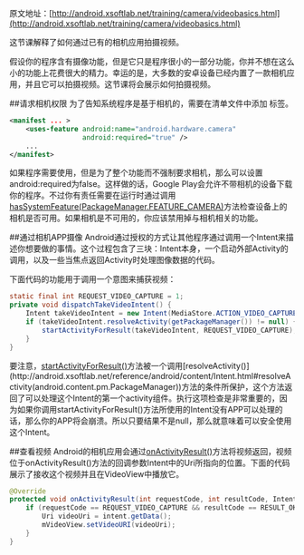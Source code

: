 原文地址：[http://android.xsoftlab.net/training/camera/videobasics.html](http://android.xsoftlab.net/training/camera/videobasics.html)

这节课解释了如何通过已有的相机应用拍摄视频。

假设你的程序含有摄像功能，但是它只是程序很小的一部分功能，你并不想在这么小的功能上花费很大的精力。幸运的是，大多数的安卓设备已经内置了一款相机应用，并且它可以拍摄视频。这节课将会展示如何拍摄视频。

##请求相机权限
为了告知系统程序是基于相机的，需要在清单文件中添加 [<uses-feature>](http://android.xsoftlab.net/guide/topics/manifest/uses-feature-element.html)标签。
```xml
<manifest ... >
    <uses-feature android:name="android.hardware.camera"
                  android:required="true" />
    ...
</manifest>
```

如果程序需要使用，但是为了整个功能而不强制要求相机，那么可以设置android:required为false。这样做的话，Google Play会允许不带相机的设备下载你的程序。不过你有责任需要在运行时通过调用[hasSystemFeature(PackageManager.FEATURE_CAMERA)](http://android.xsoftlab.net/reference/android/content/pm/PackageManager.html#hasSystemFeature(java.lang.String))方法检查设备上的相机是否可用。如果相机是不可用的，你应该禁用掉与相机相关的功能。

##通过相机APP摄像
Android通过授权的方式让其他程序通过调用一个Intent来描述你想要做的事情。这个过程包含了三块：Intent本身，一个启动外部Activity的调用，以及一些当焦点返回Activity时处理图像数据的代码。

下面代码的功能用于调用一个意图来捕获视频：
```java
static final int REQUEST_VIDEO_CAPTURE = 1;
private void dispatchTakeVideoIntent() {
    Intent takeVideoIntent = new Intent(MediaStore.ACTION_VIDEO_CAPTURE);
    if (takeVideoIntent.resolveActivity(getPackageManager()) != null) {
        startActivityForResult(takeVideoIntent, REQUEST_VIDEO_CAPTURE);
    }
}
```

要注意，[startActivityForResult()](http://android.xsoftlab.net/reference/android/app/Activity.html#startActivityForResult(android.content.Intent,%20int))方法被一个调用[resolveActivity()](http://android.xsoftlab.net/reference/android/content/Intent.html#resolveActivity(android.content.pm.PackageManager))方法的条件所保护，这个方法返回了可以处理这个Intent的第一个activity组件。执行这项检查是非常重要的，因为如果你调用startActivityForResult()方法所使用的Intent没有APP可以处理的话，那么你的APP将会崩溃。所以只要结果不是null，那么就意味着可以安全使用这个Intent。

##查看视频
Android的相机应用会通过[onActivityResult()](http://android.xsoftlab.net/reference/android/app/Activity.html#onActivityResult(int,%20int,%20android.content.Intent))方法将视频返回，视频位于onActivityResult()方法的回调参数Intent中的Uri所指向的位置。下面的代码展示了接收这个视频并且在VideoView中播放它。
```java
@Override
protected void onActivityResult(int requestCode, int resultCode, Intent data) {
    if (requestCode == REQUEST_VIDEO_CAPTURE && resultCode == RESULT_OK) {
        Uri videoUri = intent.getData();
        mVideoView.setVideoURI(videoUri);
    }
}
```
